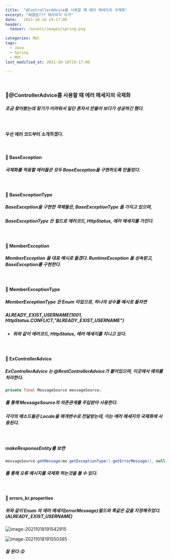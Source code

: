 ```yaml
---
title:  "@ControllerAdvice를 사용할 때 에러 메세지의 국제화"
excerpt: "해결법??? 뭐라하지 이거"
date:   2021-10-18 19:17:00
header:
  teaser: /assets/images/spring.png

categories: MVC
tags:
  - Java
  - Spring
  - MVC
last_modified_at: 2021-10-18T19:17:00

---
```


<br/>

### 🌌@ControllerAdvice를 사용할 때 에러 메세지의 국제화

##### 조금 찾아봤는데 찾기가 어려워서 일단 혼자서 만들어 보다가 성공하긴 했다.

<br/>

#### 우선 에러 코드부터 소개하겠다.

<br/>

#### 🔎 BaseException 

<script src="https://gist.github.com/ShinDongHun1/0d396580d374433538902aa78ca3b31d.js"></script>

##### 국제화를 적용할 에러들은 모두 BaseException을 구현하도록 만들었다.

<br/>

#### 🔎 BaseExceptionType 

<script src="https://gist.github.com/ShinDongHun1/0a6f309db930f9a4da50d6605b7340d1.js"></script>

##### BaseException을 구현한 객체들은, BaseExceptionType 을 가지고 있으며,  

##### BaseExceptionType 은 필드로 에러코드, HttpStatus, 에러 메세지를 가진다.

<br/>

#### 🔎 MemberException 

<script src="https://gist.github.com/ShinDongHun1/d14384da95a6b49411601c386276cdc1.js"></script>

##### MemberException 을 대표 예시로 들겠다. RuntimeException 을 상속받고, BaseException를 구현한다.

<br/>

#### 🔎 MemberExceptionType 

<script src="https://gist.github.com/ShinDongHun1/e0117c9fcc93b9eaf2305451e484a22a.js"></script>

##### MemberExceptionType 은 Enum 타입으로, 하나의 상수를 예시로 들자면

##### ALREADY_EXIST_USERNAME(1001, HttpStatus.CONFLICT,"ALREADY_EXIST_USERNAME")

- ##### 위와 같이 에러코드, HttpStatus, 에러 메세지를 지니고 있다.

<br/>

#### 🔎 ExControllerAdvice 

<script src="https://gist.github.com/ShinDongHun1/8b715d97cad93e182749ce61d0052999.js"></script>

##### ExControllerAdvice 는 @RestControllerAdvice가 붙어있으며, 이곳에서 예외를 처리한다.

```java
private final MessageSource messageSource;
```

##### 를 통해 MessageSource의 의존관계를 주입받아 사용한다.

##### 각각의 메소드들은 Locale을 매개변수로 전달받는데, 이는 에러 메세지의 국제화에 사용된다.

<br/>

##### makeResponseEntity를 보면 

```java
messageSource.getMessage(me.getExceptionType().getErrorMessage(), null, locale);
```



##### 를 통해 오류 메시지를 국제화 하는것을 볼 수 있다.

<br/>

#### 🔎 errors_kr.properties

<script src="https://gist.github.com/ShinDongHun1/44d546049eb7969f19737bc641f465c7.js"></script>

##### 위와 같이 Enum 의 에러 메세지(errorMessage)필드와 똑같은 값을 지정해주었다.(ALREADY_EXIST_USERNAME)

![image-20211018191542915](https://raw.githubusercontent.com/ShinDongHun1/image_repo/main/img/image-20211018191542915.png)

![image-20211018191550385](https://raw.githubusercontent.com/ShinDongHun1/image_repo/main/img/image-20211018191550385.png)



##### 잘 된다 :D